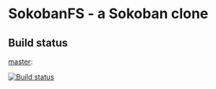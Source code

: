 # SokobanFS - a Sokoban clone

## Build status

[master](/simonwendel/sokobanfs/tree/master):

[![Build status](https://ci.appveyor.com/api/projects/status/m3ij0hfc4ly8ifc0/branch/master?svg=true)](https://ci.appveyor.com/project/simonwendel/sokobanfs/branch/master)

